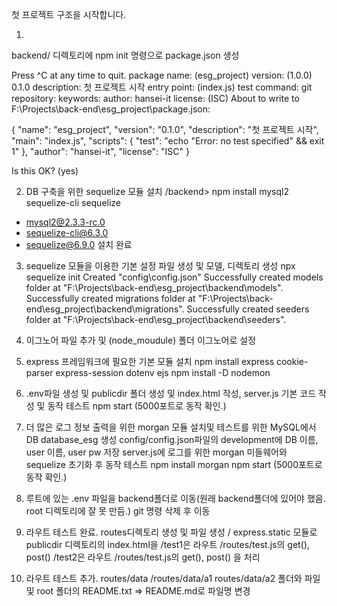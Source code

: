 첫 프로젝트 구조을 시작합니다.

1.
backend/ 디렉토리에
npm init 명령으로 package.json 생성

Press ^C at any time to quit.
package name: (esg_project)
version: (1.0.0) 0.1.0
description: 첫 프로젝트 시작
entry point: (index.js)
test command:
git repository:
keywords:
author: hansei-it
license: (ISC)
About to write to F:\Projects\back-end\esg_project\package.json:

{
  "name": "esg_project",
  "version": "0.1.0",
  "description": "첫 프로젝트 시작",
  "main": "index.js",
  "scripts": {
    "test": "echo \"Error: no test specified\" && exit 1"
  },
  "author": "hansei-it",
  "license": "ISC"
}

Is this OK? (yes)

2. DB 구축을 위한 sequelize 모듈 설치
/backend> npm install mysql2 sequelize-cli sequelize
+ mysql2@2.3.3-rc.0
+ sequelize-cli@6.3.0
+ sequelize@6.9.0
설치 완료

3. sequelize 모듈을 이용한 기본 설정 파일 생성 및 모델, 디렉토리 생성
npx sequelize init
Created "config\config.json"
Successfully created models folder at "F:\Projects\back-end\esg_project\backend\models".
Successfully created migrations folder at "F:\Projects\back-end\esg_project\backend\migrations".
Successfully created seeders folder at "F:\Projects\back-end\esg_project\backend\seeders".

4. 이그노어 파일 추가 및 (node_moudule) 폴더 이그노어로 설정

5. express 프레임워크에 필요한 기본 모듈 설치
npm install express cookie-parser express-session dotenv ejs
npm install -D nodemon

6. .env파일 생성 및 publicdir 폴더 생성 및 index.html 작성, server.js 기본 코드 작성 및 동작 테스트
npm start (5000포트로 동작 확인.)

7. 더 많은 로그 정보 출력을 위한 morgan 모듈 설치및  테스트를 위한 MySQL에서 DB database_esg 생성
config/config.json파일의 development에 DB 이름, user 이름, user pw 저장
server.js에 로그를 위한 morgan 미들웨어와 sequelize 초기화 후 동작 테스트
npm install morgan
npm start (5000포트로 동작 확인.)

8. 루트에 있는 .env 파일을 backend폴더로 이동(원래 backend폴더에 있어야 했음. root 디렉토리에 잘 못 만듬.)
git 명령 삭제 후 이동

9. 라우트 테스트 완료. routes디렉토리 생성 및 파일 생성 / express.static 모듈로 publicdir 디렉토리의 index.html을
   /test1은 라우트 /routes/test.js의 get(), post()
  /test2은 라우트  /routes/test.js의 get(), post() 을 처리

10. 라우트 테스트 추가. routes/data /routes/data/a1 routes/data/a2 폴더와 파일
  및 root 폴더의 README.txt => README.md로 파일명 변경

















